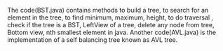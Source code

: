 The code(BST.java) contains methods to build a tree, to search for an element in the tree, to find minimum, maximum, height, to do traversal , check if the tree is a BST, LeftView of a tree, delete any node from tree, Bottom view, nth smallest element in java.
Another code(AVL.java) is the implementation of a self balancing tree known as AVL tree.
